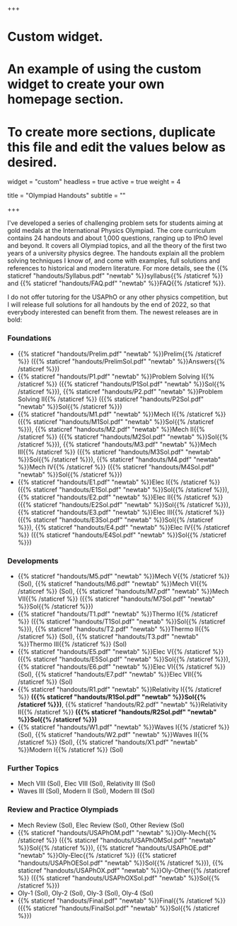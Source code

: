 +++
# Custom widget.
# An example of using the custom widget to create your own homepage section.
# To create more sections, duplicate this file and edit the values below as desired.
widget = "custom"
headless = true
active = true
weight = 4

title = "Olympiad Handouts"
subtitle = ""

+++

I've developed a series of challenging problem sets for students aiming at gold medals at the International Physics Olympiad. The core curriculum contains 24 handouts and about 1,000 questions, ranging up to IPhO level and beyond. It covers all Olympiad topics, and all the theory of the first two years of a university physics degree. The handouts explain all the problem solving techniques I know of, and come with examples, full solutions and references to historical and modern literature. For more details, see the {{% staticref "handouts/Syllabus.pdf" "newtab" %}}syllabus{{% /staticref %}} and {{% staticref "handouts/FAQ.pdf" "newtab" %}}FAQ{{% /staticref %}}.

I do not offer tutoring for the USAPhO or any other physics competition, but I will release full solutions for all handouts by the end of 2022, so that everybody interested can benefit from them. The newest releases are in bold:

### Foundations

- {{% staticref "handouts/Prelim.pdf" "newtab" %}}Prelim{{% /staticref %}} ({{% staticref "handouts/PrelimSol.pdf" "newtab" %}}Answers{{% /staticref %}})
- {{% staticref "handouts/P1.pdf" "newtab" %}}Problem Solving I{{% /staticref %}} ({{% staticref "handouts/P1Sol.pdf" "newtab" %}}Sol{{% /staticref %}}), {{% staticref "handouts/P2.pdf" "newtab" %}}Problem Solving II{{% /staticref %}} ({{% staticref "handouts/P2Sol.pdf" "newtab" %}}Sol{{% /staticref %}})
- {{% staticref "handouts/M1.pdf" "newtab" %}}Mech I{{% /staticref %}} ({{% staticref "handouts/M1Sol.pdf" "newtab" %}}Sol{{% /staticref %}}), {{% staticref "handouts/M2.pdf" "newtab" %}}Mech II{{% /staticref %}} ({{% staticref "handouts/M2Sol.pdf" "newtab" %}}Sol{{% /staticref %}}), {{% staticref "handouts/M3.pdf" "newtab" %}}Mech III{{% /staticref %}} ({{% staticref "handouts/M3Sol.pdf" "newtab" %}}Sol{{% /staticref %}}), {{% staticref "handouts/M4.pdf" "newtab" %}}Mech IV{{% /staticref %}} ({{% staticref "handouts/M4Sol.pdf" "newtab" %}}Sol{{% /staticref %}})
- {{% staticref "handouts/E1.pdf" "newtab" %}}Elec I{{% /staticref %}} ({{% staticref "handouts/E1Sol.pdf" "newtab" %}}Sol{{% /staticref %}}), {{% staticref "handouts/E2.pdf" "newtab" %}}Elec II{{% /staticref %}} ({{% staticref "handouts/E2Sol.pdf" "newtab" %}}Sol{{% /staticref %}}), {{% staticref "handouts/E3.pdf" "newtab" %}}Elec III{{% /staticref %}} ({{% staticref "handouts/E3Sol.pdf" "newtab" %}}Sol{{% /staticref %}}), {{% staticref "handouts/E4.pdf" "newtab" %}}Elec IV{{% /staticref %}} ({{% staticref "handouts/E4Sol.pdf" "newtab" %}}Sol{{% /staticref %}})

### Developments

- {{% staticref "handouts/M5.pdf" "newtab" %}}Mech V{{% /staticref %}} (Sol), {{% staticref "handouts/M6.pdf" "newtab" %}}Mech VI{{% /staticref %}} (Sol), {{% staticref "handouts/M7.pdf" "newtab" %}}Mech VII{{% /staticref %}} ({{% staticref "handouts/M7Sol.pdf" "newtab" %}}Sol{{% /staticref %}})
- {{% staticref "handouts/T1.pdf" "newtab" %}}Thermo I{{% /staticref %}} ({{% staticref "handouts/T1Sol.pdf" "newtab" %}}Sol{{% /staticref %}}), {{% staticref "handouts/T2.pdf" "newtab" %}}Thermo II{{% /staticref %}} (Sol), {{% staticref "handouts/T3.pdf" "newtab" %}}Thermo III{{% /staticref %}} (Sol)
- {{% staticref "handouts/E5.pdf" "newtab" %}}Elec V{{% /staticref %}} ({{% staticref "handouts/E5Sol.pdf" "newtab" %}}Sol{{% /staticref %}}), {{% staticref "handouts/E6.pdf" "newtab" %}}Elec VI{{% /staticref %}} (Sol), {{% staticref "handouts/E7.pdf" "newtab" %}}Elec VII{{% /staticref %}} (Sol)
- {{% staticref "handouts/R1.pdf" "newtab" %}}Relativity I{{% /staticref %}} **({{% staticref "handouts/R1Sol.pdf" "newtab" %}}Sol{{% /staticref %}})**, {{% staticref "handouts/R2.pdf" "newtab" %}}Relativity II{{% /staticref %}} **({{% staticref "handouts/R2Sol.pdf" "newtab" %}}Sol{{% /staticref %}})**
- {{% staticref "handouts/W1.pdf" "newtab" %}}Waves I{{% /staticref %}} (Sol), {{% staticref "handouts/W2.pdf" "newtab" %}}Waves II{{% /staticref %}} (Sol), {{% staticref "handouts/X1.pdf" "newtab" %}}Modern I{{% /staticref %}} (Sol)

### Further Topics

- Mech VIII (Sol), Elec VIII (Sol), Relativity III (Sol)
- Waves III (Sol), Modern II (Sol), Modern III (Sol)

### Review and Practice Olympiads

- Mech Review (Sol), Elec Review (Sol), Other Review (Sol)
- {{% staticref "handouts/USAPhOM.pdf" "newtab" %}}Oly-Mech{{% /staticref %}} ({{% staticref "handouts/USAPhOMSol.pdf" "newtab" %}}Sol{{% /staticref %}}), {{% staticref "handouts/USAPhOE.pdf" "newtab" %}}Oly-Elec{{% /staticref %}} ({{% staticref "handouts/USAPhOESol.pdf" "newtab" %}}Sol{{% /staticref %}}), {{% staticref "handouts/USAPhOX.pdf" "newtab" %}}Oly-Other{{% /staticref %}} ({{% staticref "handouts/USAPhOXSol.pdf" "newtab" %}}Sol{{% /staticref %}})
- Oly-1 (Sol), Oly-2 (Sol), Oly-3 (Sol), Oly-4 (Sol)
- {{% staticref "handouts/Final.pdf" "newtab" %}}Final{{% /staticref %}} ({{% staticref "handouts/FinalSol.pdf" "newtab" %}}Sol{{% /staticref %}})